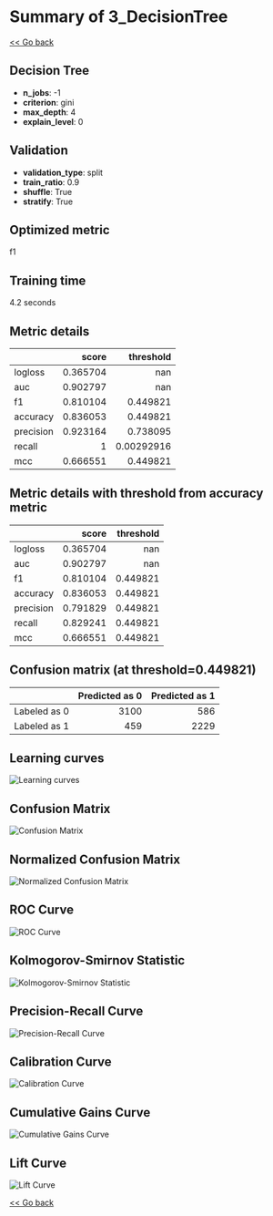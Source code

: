# Summary of 3_DecisionTree

[<< Go back](../README.md)


## Decision Tree
- **n_jobs**: -1
- **criterion**: gini
- **max_depth**: 4
- **explain_level**: 0

## Validation
 - **validation_type**: split
 - **train_ratio**: 0.9
 - **shuffle**: True
 - **stratify**: True

## Optimized metric
f1

## Training time

4.2 seconds

## Metric details
|           |    score |    threshold |
|:----------|---------:|-------------:|
| logloss   | 0.365704 | nan          |
| auc       | 0.902797 | nan          |
| f1        | 0.810104 |   0.449821   |
| accuracy  | 0.836053 |   0.449821   |
| precision | 0.923164 |   0.738095   |
| recall    | 1        |   0.00292916 |
| mcc       | 0.666551 |   0.449821   |


## Metric details with threshold from accuracy metric
|           |    score |   threshold |
|:----------|---------:|------------:|
| logloss   | 0.365704 |  nan        |
| auc       | 0.902797 |  nan        |
| f1        | 0.810104 |    0.449821 |
| accuracy  | 0.836053 |    0.449821 |
| precision | 0.791829 |    0.449821 |
| recall    | 0.829241 |    0.449821 |
| mcc       | 0.666551 |    0.449821 |


## Confusion matrix (at threshold=0.449821)
|              |   Predicted as 0 |   Predicted as 1 |
|:-------------|-----------------:|-----------------:|
| Labeled as 0 |             3100 |              586 |
| Labeled as 1 |              459 |             2229 |

## Learning curves
![Learning curves](learning_curves.png)
## Confusion Matrix

![Confusion Matrix](confusion_matrix.png)


## Normalized Confusion Matrix

![Normalized Confusion Matrix](confusion_matrix_normalized.png)


## ROC Curve

![ROC Curve](roc_curve.png)


## Kolmogorov-Smirnov Statistic

![Kolmogorov-Smirnov Statistic](ks_statistic.png)


## Precision-Recall Curve

![Precision-Recall Curve](precision_recall_curve.png)


## Calibration Curve

![Calibration Curve](calibration_curve_curve.png)


## Cumulative Gains Curve

![Cumulative Gains Curve](cumulative_gains_curve.png)


## Lift Curve

![Lift Curve](lift_curve.png)



[<< Go back](../README.md)
